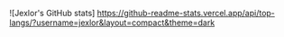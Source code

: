 ![Jexlor's GitHub stats] https://github-readme-stats.vercel.app/api/top-langs/?username=jexlor&layout=compact&theme=dark
